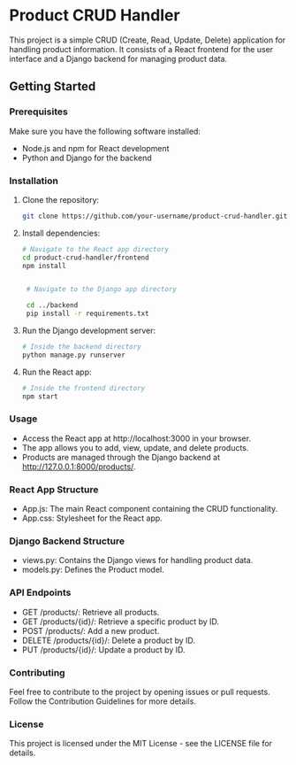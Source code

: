 # Product CRUD Handler

This project is a simple CRUD (Create, Read, Update, Delete) application for handling product information. It consists of a React frontend for the user interface and a Django backend for managing product data.

## Getting Started

### Prerequisites

Make sure you have the following software installed:

- Node.js and npm for React development
- Python and Django for the backend

### Installation

1. Clone the repository:

   ```bash
   git clone https://github.com/your-username/product-crud-handler.git
   ```

2. Install dependencies:

   ```bash
   # Navigate to the React app directory
   cd product-crud-handler/frontend
   npm install


    # Navigate to the Django app directory

    cd ../backend
    pip install -r requirements.txt
   ```

3. Run the Django development server:

   ```bash
   # Inside the backend directory
   python manage.py runserver
   ```

4. Run the React app:
   ```bash
   # Inside the frontend directory
   npm start
   ```

### Usage

- Access the React app at http://localhost:3000 in your browser.
- The app allows you to add, view, update, and delete products.
- Products are managed through the Django backend at http://127.0.0.1:8000/products/.

### React App Structure

- App.js: The main React component containing the CRUD functionality.
- App.css: Stylesheet for the React app.

### Django Backend Structure

- views.py: Contains the Django views for handling product data.
- models.py: Defines the Product model.

### API Endpoints

- GET /products/: Retrieve all products.
- GET /products/{id}/: Retrieve a specific product by ID.
- POST /products/: Add a new product.
- DELETE /products/{id}/: Delete a product by ID.
- PUT /products/{id}/: Update a product by ID.

### Contributing
Feel free to contribute to the project by opening issues or pull requests. Follow the Contribution Guidelines for more details.

### License
This project is licensed under the MIT License - see the LICENSE file for details.